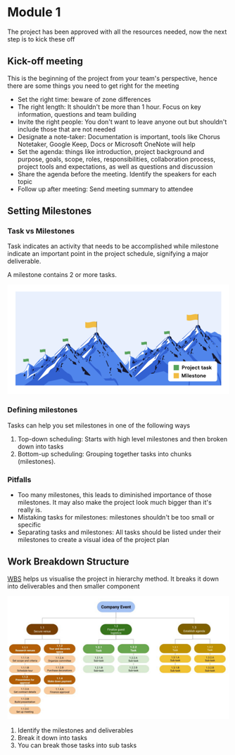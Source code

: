 # Module 1

The project has been approved with all the resources needed, now the next step is to kick these off

## Kick-off meeting

This is the beginning of the project from your team's perspective, hence there are some things you need to get right for the meeting

- Set the right time: beware of zone differences
- The right length: It shouldn't be more than 1 hour. Focus on key information, questions and team building
- Invite the right people: You don't want to leave anyone out but shouldn't include those that are not needed
- Designate a note-taker: Documentation is important, tools like Chorus Notetaker, Google Keep, Docs or Microsoft OneNote will help
- Set the agenda: things like introduction, project background and purpose, goals, scope, roles, responsibilities, collaboration process, project tools and expectations, as well as questions and discussion
- Share the agenda before the meeting. Identify the speakers for each topic
- Follow up after meeting: Send meeting summary to attendee

## Setting Milestones

### Task vs Milestones

Task indicates an activity that needs to be accomplished while milestone indicate an important point in the project schedule, signifying a major deliverable.

A milestone contains 2 or more tasks.

![Tasks vs Milestone](./asset/task%20vs%20milestone.png)

### Defining milestones
Tasks can help you set milestones in one of the following ways
1. Top-down scheduling: Starts with high level milestones and then broken down into tasks
2. Bottom-up scheduling: Grouping together tasks into chunks (milestones).

### Pitfalls
- Too many milestones, this leads to diminished importance of those milestones. It may also make the project look much bigger than it's really is.
- Mistaking tasks for milestones: milestones shouldn't be too small or specific
- Separating tasks and milestones: All tasks should be listed under their milestones to create a visual idea of the project plan


## Work Breakdown Structure

[WBS](https://www.lucidchart.com/blog/how-to-create-a-work-breakdown-structure-and-why-you-should) helps us visualise the project in hierarchy method. It breaks it down into deliverables and then smaller component

![WBS](./asset/WBS.jpg)

1. Identify the milestones and deliverables
2. Break it down into tasks
3. You can break those tasks into sub tasks